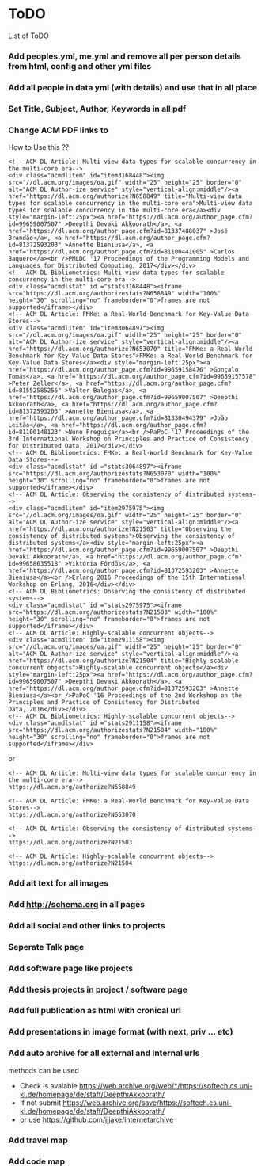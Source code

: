 # ToDO 

List of ToDO

### Add peoples.yml, me.yml  and remove all per person details from html, config and other yml files

### Add all people in data yml (with details) and use that in all place

### Set Title, Subject, Author, Keywords in all pdf

### Change ACM PDF links to

How to Use this ??

```
<!-- ACM DL Article: Multi-view data types for scalable concurrency in the multi-core era-->
<div class="acmdlitem" id="item3168448"><img src="//dl.acm.org/images/oa.gif" width="25" height="25" border="0" alt="ACM DL Author-ize service" style="vertical-align:middle"/><a href="https://dl.acm.org/authorize?N658849" title="Multi-view data types for scalable concurrency in the multi-core era">Multi-view data types for scalable concurrency in the multi-core era</a><div style="margin-left:25px"><a href="https://dl.acm.org/author_page.cfm?id=99659007507" >Deepthi Devaki Akkoorath</a>, <a href="https://dl.acm.org/author_page.cfm?id=81337488037" >José Brandão</a>, <a href="https://dl.acm.org/author_page.cfm?id=81372593203" >Annette Bieniusa</a>, <a href="https://dl.acm.org/author_page.cfm?id=81100441005" >Carlos Baquero</a><br />PMLDC '17 Proceedings of the Programming Models and Languages for Distributed Computing, 2017</div></div>
<!-- ACM DL Bibliometrics: Multi-view data types for scalable concurrency in the multi-core era-->
<div class="acmdlstat" id ="stats3168448"><iframe src="https://dl.acm.org/authorizestats?N658849" width="100%" height="30" scrolling="no" frameborder="0">frames are not supported</iframe></div> 
<!-- ACM DL Article: FMKe: a Real-World Benchmark for Key-Value Data Stores-->
<div class="acmdlitem" id="item3064897"><img src="//dl.acm.org/images/oa.gif" width="25" height="25" border="0" alt="ACM DL Author-ize service" style="vertical-align:middle"/><a href="https://dl.acm.org/authorize?N653070" title="FMKe: a Real-World Benchmark for Key-Value Data Stores">FMKe: a Real-World Benchmark for Key-Value Data Stores</a><div style="margin-left:25px"><a href="https://dl.acm.org/author_page.cfm?id=99659158476" >Gonçalo Tomás</a>, <a href="https://dl.acm.org/author_page.cfm?id=99659157578" >Peter Zeller</a>, <a href="https://dl.acm.org/author_page.cfm?id=81552585256" >Valter Balegas</a>, <a href="https://dl.acm.org/author_page.cfm?id=99659007507" >Deepthi Akkoorath</a>, <a href="https://dl.acm.org/author_page.cfm?id=81372593203" >Annette Bieniusa</a>, <a href="https://dl.acm.org/author_page.cfm?id=81330494379" >João Leitão</a>, <a href="https://dl.acm.org/author_page.cfm?id=81100148123" >Nuno Preguiça</a><br />PaPoC '17 Proceedings of the 3rd International Workshop on Principles and Practice of Consistency for Distributed Data, 2017</div></div>
<!-- ACM DL Bibliometrics: FMKe: a Real-World Benchmark for Key-Value Data Stores-->
<div class="acmdlstat" id ="stats3064897"><iframe src="https://dl.acm.org/authorizestats?N653070" width="100%" height="30" scrolling="no" frameborder="0">frames are not supported</iframe></div> 
<!-- ACM DL Article: Observing the consistency of distributed systems-->
<div class="acmdlitem" id="item2975975"><img src="//dl.acm.org/images/oa.gif" width="25" height="25" border="0" alt="ACM DL Author-ize service" style="vertical-align:middle"/><a href="https://dl.acm.org/authorize?N21503" title="Observing the consistency of distributed systems">Observing the consistency of distributed systems</a><div style="margin-left:25px"><a href="https://dl.acm.org/author_page.cfm?id=99659007507" >Deepthi Devaki Akkoorath</a>, <a href="https://dl.acm.org/author_page.cfm?id=99658635518" >Viktória Fördős</a>, <a href="https://dl.acm.org/author_page.cfm?id=81372593203" >Annette Bieniusa</a><br />Erlang 2016 Proceedings of the 15th International Workshop on Erlang, 2016</div></div>
<!-- ACM DL Bibliometrics: Observing the consistency of distributed systems-->
<div class="acmdlstat" id ="stats2975975"><iframe src="https://dl.acm.org/authorizestats?N21503" width="100%" height="30" scrolling="no" frameborder="0">frames are not supported</iframe></div> 
<!-- ACM DL Article: Highly-scalable concurrent objects-->
<div class="acmdlitem" id="item2911158"><img src="//dl.acm.org/images/oa.gif" width="25" height="25" border="0" alt="ACM DL Author-ize service" style="vertical-align:middle"/><a href="https://dl.acm.org/authorize?N21504" title="Highly-scalable concurrent objects">Highly-scalable concurrent objects</a><div style="margin-left:25px"><a href="https://dl.acm.org/author_page.cfm?id=99659007507" >Deepthi Devaki Akkoorath</a>, <a href="https://dl.acm.org/author_page.cfm?id=81372593203" >Annette Bieniusa</a><br />PaPoC '16 Proceedings of the 2nd Workshop on the Principles and Practice of Consistency for Distributed Data, 2016</div></div>
<!-- ACM DL Bibliometrics: Highly-scalable concurrent objects-->
<div class="acmdlstat" id ="stats2911158"><iframe src="https://dl.acm.org/authorizestats?N21504" width="100%" height="30" scrolling="no" frameborder="0">frames are not supported</iframe></div> 

```
or

```
<!-- ACM DL Article: Multi-view data types for scalable concurrency in the multi-core era-->
https://dl.acm.org/authorize?N658849

<!-- ACM DL Article: FMKe: a Real-World Benchmark for Key-Value Data Stores-->
https://dl.acm.org/authorize?N653070

<!-- ACM DL Article: Observing the consistency of distributed systems-->
https://dl.acm.org/authorize?N21503

<!-- ACM DL Article: Highly-scalable concurrent objects-->
https://dl.acm.org/authorize?N21504

```

### Add alt text for all images

### Add http://schema.org in all pages

### Add all social and other links to projects

### Seperate Talk page

### Add software page like projects

### Add thesis projects in project / software page

### Add full publication as html with cronical url

### Add presentations in image format (with next, priv ... etc)

### Add auto archive for all external and internal urls
 
 methods can be used
 - Check is avalable https://web.archive.org/web/*/https://softech.cs.uni-kl.de/homepage/de/staff/DeepthiAkkoorath/
 - If not submit https://web.archive.org/save/https://softech.cs.uni-kl.de/homepage/de/staff/DeepthiAkkoorath/
 - or use https://github.com/jjjake/internetarchive

### Add travel map

### Add code map
